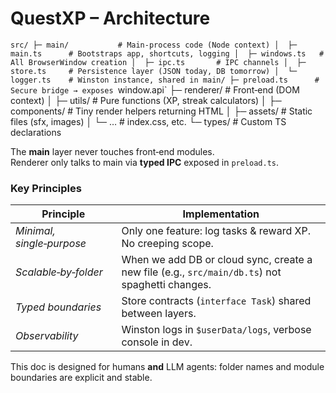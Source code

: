 # QuestXP – Architecture

`src/
├─ main/           # Main‑process code (Node context)
│  ├─ main.ts      # Bootstraps app, shortcuts, logging
│  ├─ windows.ts   # All BrowserWindow creation
│  ├─ ipc.ts       # IPC channels
│  ├─ store.ts     # Persistence layer (JSON today, DB tomorrow)
│  └─ logger.ts    # Winston instance, shared in main/
├─ preload.ts      # Secure bridge → exposes `window.api`
├─ renderer/       # Front‑end (DOM context)
│  ├─ utils/       # Pure functions (XP, streak calculators)
│  ├─ components/  # Tiny render helpers returning HTML
│  ├─ assets/      # Static files (sfx, images)
│  └─ …            # index.css, etc.
└─ types/          # Custom TS declarations

The **main** layer never touches front‑end modules.  
Renderer only talks to main via **typed IPC** exposed in `preload.ts`.

### Key Principles
| Principle | Implementation |
|-----------|----------------|
| *Minimal, single‑purpose* | Only one feature: log tasks & reward XP. No creeping scope. |
| *Scalable‑by‑folder* | When we add DB or cloud sync, create a new file (e.g., `src/main/db.ts`) not spaghetti changes. |
| *Typed boundaries* | Store contracts (`interface Task`) shared between layers. |
| *Observability* | Winston logs in `$userData/logs`, verbose console in dev. |

This doc is designed for humans **and** LLM agents: folder names and module boundaries are explicit and stable.